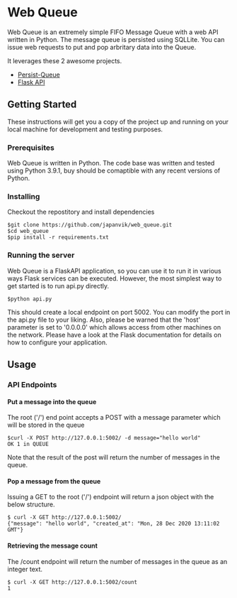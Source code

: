 # Web Queue
Web Queue is an extremely simple FIFO Message Queue with a web API written in Python. The message queue is persisted using SQLLite.
You can issue web requests to put and pop arbritary data into the Queue.

It leverages these 2 awesome projects.

- [Persist-Queue](https://github.com/peter-wangxu/persist-queue/blob/master/persistqueue/exceptions.py)
- [Flask API](https://www.flaskapi.org)

## Getting Started

These instructions will get you a copy of the project up and running on your local machine for development and testing purposes. 

### Prerequisites

Web Queue is written in Python. The code base was written and tested using Python 3.9.1, buy should be comaptible with any recent versions of Python.

### Installing

Checkout the repostitory and install dependencies

```
$git clone https://github.com/japanvik/web_queue.git
$cd web_queue
$pip install -r requirements.txt
```

### Running the server
Web Queue is a FlaskAPI application, so you can use it to run it in various
ways Flask services can be executed. However, the most simplest way to get
started is to run api.py directly.

```
$python api.py 
```

This should create a local endpoint on port 5002. You can modify the port in
the api.py file to your liking. Also, please be warned that the 'host'
parameter is set to '0.0.0.0' which allows access from other machines on the
network. Please have a look at the Flask documentation for details on how to
configure your application. 


## Usage

### API Endpoints

#### Put a message into the queue
The root ('/') end point accepts a POST with a message parameter which will be
stored in the queue

```
$curl -X POST http://127.0.0.1:5002/ -d message="hello world"
OK 1 in QUEUE
```
Note that the result of the post will return the number of messages in the
queue.

#### Pop a message from the queue
Issuing a GET to the root ('/') endpoint will return a json object with the
below structure.

```
$ curl -X GET http://127.0.0.1:5002/
{"message": "hello world", "created_at": "Mon, 28 Dec 2020 13:11:02 GMT"}
```

#### Retrieving the message count
The /count endpoint will return the number of messages in the queue as an
integer text.

```
$ curl -X GET http://127.0.0.1:5002/count
1
```

